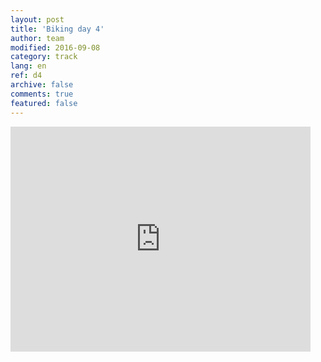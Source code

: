 ```yaml
---   
layout: post 
title: 'Biking day 4'  
author: team 
modified: 2016-09-08
category: track 
lang: en 
ref: d4
archive: false 
comments: true 
featured: false 
--- 
```


                                                                                                                                                                                                                                                                                                                                                                                     

<iframe width='480' height='360' src='http://track-kit.net/maps_s3/?v=embed&track=229819.gpx' frameborder='0' allowfullscreen></iframe>